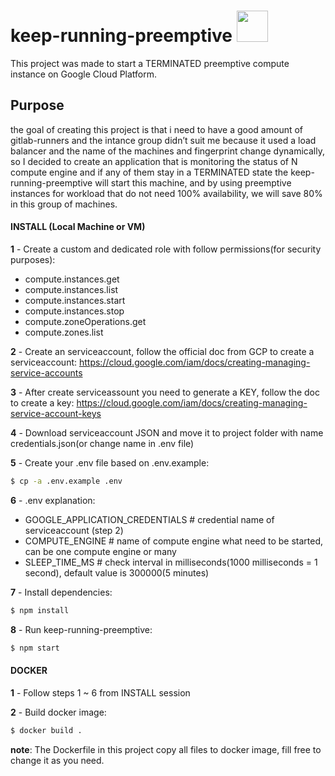 # keep-running-preemptive <img src="https://avatars2.githubusercontent.com/u/2810941?v=3&s=96" width="50">
This project was made to start a TERMINATED preemptive compute instance on Google Cloud Platform.

## Purpose
the goal of creating this project is that i need to have a good amount of gitlab-runners and the intance group didn’t suit me because it used a load balancer and the name of the machines and fingerprint change dynamically, so I decided to create an application that is monitoring the status of N compute engine and if any of them stay in a TERMINATED state the keep-running-preemptive will start this machine, and by using preemptive instances for workload that do not need 100% availability, we will save 80% in this group of machines.



#### INSTALL (Local Machine or VM)
**1** - Create a custom and dedicated role with follow permissions(for security purposes):
 - compute.instances.get
 - compute.instances.list
 - compute.instances.start
 - compute.instances.stop
 - compute.zoneOperations.get
 - compute.zones.list


**2** - Create an serviceaccount, follow the official doc from GCP to create a serviceaccount:
https://cloud.google.com/iam/docs/creating-managing-service-accounts


**3** - After create serviceassount you need to generate a KEY, follow the doc to create a key:
https://cloud.google.com/iam/docs/creating-managing-service-account-keys


**4** - Download serviceaccount JSON and move it to project folder with name credentials.json(or change name in .env file)


**5** - Create your .env file based on .env.example:
```sh
$ cp -a .env.example .env
```


**6** - .env explanation:
 - GOOGLE_APPLICATION_CREDENTIALS # credential name of serviceaccount (step 2)
 - COMPUTE_ENGINE # name of compute engine what need to be started, can be one compute engine or many
 - SLEEP_TIME_MS # check interval in milliseconds(1000 milliseconds = 1 second), default value is 300000(5 minutes)


**7** - Install dependencies: 
```sh
$ npm install
```

**8** - Run keep-running-preemptive:
```sh
$ npm start
```


#### DOCKER
**1** - Follow steps 1 ~ 6 from INSTALL session


**2** - Build docker image:
```sh
$ docker build . 
```


**note**: The Dockerfile in this project copy all files to docker image, fill free to change it as you need.